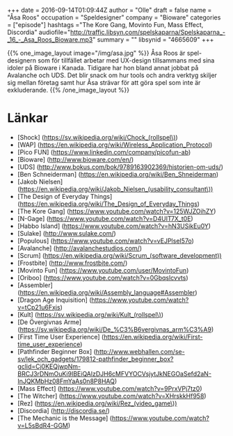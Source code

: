 +++
date = 2016-09-14T01:09:44Z
author = "Olle"
draft = false
name = "Åsa Roos"
occupation = "Speldesigner"
company = "Bioware"
categories = ["episode"]
hashtags ="The Kore Gang, Movinto Fun, Mass Effect, Discordia"
audiofile="http://traffic.libsyn.com/spelskaparna/Spelskaparna_-_16_-_Asa_Roos_Bioware.mp3"
summary = ""
libsynid = "4665609"
+++

{{% one_image_layout image="/img/asa.jpg" %}}
Åsa Roos är spel-designern som för tillfället arbetar med UX-design
tillsammans med sina
idoler på Bioware i Kanada. Tidigare har hon bland annat jobbat på
Avalanche och UDS. Det blir snack om hur tools och andra verktyg skiljer sig mellan företag samt hur Åsa strävar för att göra spel som inte är exkluderande. 
{{% /one_image_layout %}}



# Länkar
* [Shock] (https://sv.wikipedia.org/wiki/Chock_(rollspel\))
* [WAP] (https://en.wikipedia.org/wiki/Wireless_Application_Protocol)
* [Pico FUN] (https://www.linkedin.com/company/picofun-ab)
* [Bioware] (http://www.bioware.com/en/)
* [UDS] (http://www.bokus.com/bok/9789163902369/historien-om-uds/)
* [Ben Schneiderman] (https://en.wikipedia.org/wiki/Ben_Shneiderman)
* [Jakob Nielsen] (https://en.wikipedia.org/wiki/Jakob_Nielsen_(usability_consultant\))
* [The Design of Everyday Things] (https://en.wikipedia.org/wiki/The_Design_of_Everyday_Things)
* [The Kore Gang] (https://www.youtube.com/watch?v=125WJZOihZY)
* [N-Gage] (https://www.youtube.com/watch?v=D4UIT7X_t0E)
* [Habbo Island] (https://www.youtube.com/watch?v=hN3USikEu0Y)
* [Sulake] (http://www.sulake.com/)
* [Populous] (https://www.youtube.com/watch?v=vEJPlseI57o)
* [Avalanche] (http://avalanchestudios.com/)
* [Scrum] (https://en.wikipedia.org/wiki/Scrum_(software_development))
* [Frostbite] (http://www.frostbite.com/)
* [Movinto Fun] (https://www.youtube.com/user/MovintoFun)
* [Oriboo] (https://www.youtube.com/watch?v=0Gbqslcvvts)
* [Assembler] (https://en.wikipedia.org/wiki/Assembly_language#Assembler)
* [Dragon Age Inquisition] (https://www.youtube.com/watch?v=tCp21u6Fxjs)
* [Kult] (https://sv.wikipedia.org/wiki/Kult_(rollspel\))
* [De Övergivnas Arme] (https://sv.wikipedia.org/wiki/De_%C3%B6vergivnas_arm%C3%A9)
* [First Time User Experience] (https://en.wikipedia.org/wiki/First-time_user_experience)
* [Pathfinder Beginner Box] (http://www.webhallen.com/se-sv/lek_och_gadgets/179812-pathfinder_beginner_box?gclid=Cj0KEQjwpNm-BRCJ3rDNmOuKi9IBEiQAlzDJH6cMFVYOCVsjytJkNEGOaSefd2aN-InJQKMbHz08FmYaAs0n8P8HAQ)
* [Mass Effect] (https://www.youtube.com/watch?v=9PrxVPj7tz0)
* [The Witcher] (https://www.youtube.com/watch?v=XHrskkHf958)
* [Rez] (https://en.wikipedia.org/wiki/Rez_(video_game\))
* [Discordia] (http://discordia.se/)
* [The Mechanic is the Message] (https://www.youtube.com/watch?v=L5sBdR4-GGM)
